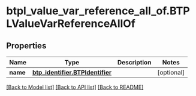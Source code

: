 # btpl_value_var_reference_all_of.BTPLValueVarReferenceAllOf

## Properties
Name | Type | Description | Notes
------------ | ------------- | ------------- | -------------
**name** | [**btp_identifier.BTPIdentifier**](BTPIdentifier.md) |  | [optional] 

[[Back to Model list]](../README.md#documentation-for-models) [[Back to API list]](../README.md#documentation-for-api-endpoints) [[Back to README]](../README.md)


